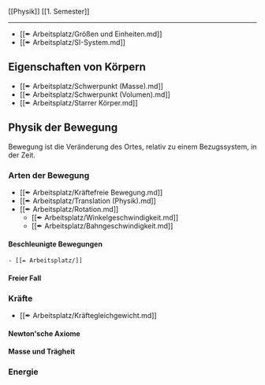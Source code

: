 [[Physik]] [[1. Semester]]

---

- [[✒ Arbeitsplatz/Größen und Einheiten.md]]
- [[✒ Arbeitsplatz/SI-System.md]]


## Eigenschaften von Körpern

- [[✒ Arbeitsplatz/Schwerpunkt (Masse).md]]
- [[✒ Arbeitsplatz/Schwerpunkt (Volumen).md]]
- [[✒ Arbeitsplatz/Starrer Körper.md]]

## Physik der Bewegung

Bewegung ist die Veränderung des Ortes, relativ zu einem Bezugssystem, in der Zeit.

### Arten der Bewegung

- [[✒ Arbeitsplatz/Kräftefreie Bewegung.md]]
- [[✒ Arbeitsplatz/Translation (Physik).md]]
- [[✒ Arbeitsplatz/Rotation.md]]
	- [[✒ Arbeitsplatz/Winkelgeschwindigkeit.md]]
	- [[✒ Arbeitsplatz/Bahngeschwindigkeit.md]]

#### Beschleunigte Bewegungen
	- [[✒ Arbeitsplatz/]]
#### Freier Fall

### Kräfte

- [[✒ Arbeitsplatz/Kräftegleichgewicht.md]]

#### Newton'sche Axiome

#### Masse und Trägheit

### Energie